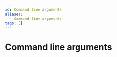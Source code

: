 ```yaml
---
id: Command line arguments
aliases:
  - Command line arguments
tags: []
---
```


# Command line arguments
